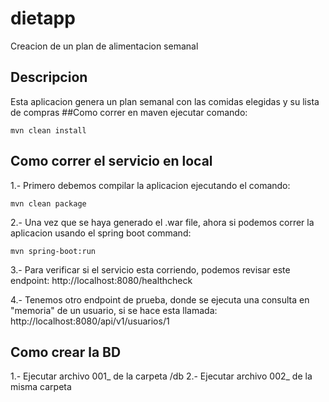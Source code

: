 # dietapp
Creacion de un plan de alimentacion semanal
## Descripcion
Esta aplicacion genera un plan semanal con las comidas elegidas y su lista de compras
##Como correr en maven
ejecutar comando: 

    mvn clean install
    
## Como correr el servicio en local
1.- Primero debemos compilar la aplicacion ejecutando el comando:

    mvn clean package
    
2.- Una vez que se haya generado el .war file, ahora si podemos correr la aplicacion usando el spring boot command:

    mvn spring-boot:run
    
3.- Para verificar si el servicio esta corriendo, podemos revisar este endpoint:
    http://localhost:8080/healthcheck
    
4.- Tenemos otro endpoint de prueba, donde se ejecuta una consulta en "memoria" de un usuario, si se hace esta llamada:
http://localhost:8080/api/v1/usuarios/1

## Como crear la BD
1.- Ejecutar archivo 001_ de la carpeta /db
2.- Ejecutar archivo 002_ de la misma carpeta

